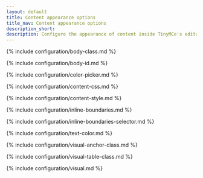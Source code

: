 ```yaml
---
layout: default
title: Content appearance options
title_nav: Content appearance options
description_short:
description: Configure the appearance of content inside TinyMCe's editable area.
---
```


{% include configuration/body-class.md %}

{% include configuration/body-id.md %}

{% include configuration/color-picker.md %}

{% include configuration/content-css.md %}

{% include configuration/content-style.md %}

{% include configuration/inline-boundaries.md %}

{% include configuration/inline-boundaries-selector.md %}

{% include configuration/text-color.md %}

{% include configuration/visual-anchor-class.md %}

{% include configuration/visual-table-class.md %}

{% include configuration/visual.md %}
